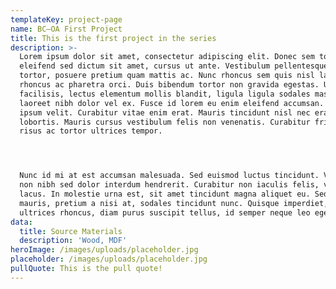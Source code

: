 ```yaml
---
templateKey: project-page
name: BC–OA First Project
title: This is the first project in the series
description: >-
  Lorem ipsum dolor sit amet, consectetur adipiscing elit. Donec sem tortor,
  eleifend sed dictum sit amet, cursus ut ante. Vestibulum pellentesque rhoncus
  tortor, posuere pretium quam mattis ac. Nunc rhoncus sem quis nisl lacinia
  rhoncus ac pharetra orci. Duis bibendum tortor non gravida egestas. Ut
  facilisis, lectus elementum mollis blandit, ligula ligula sodales massa, ac
  laoreet nibh dolor vel ex. Fusce id lorem eu enim eleifend accumsan. Donec ac
  ipsum velit. Curabitur vitae enim erat. Mauris tincidunt nisl nec erat euismod
  lobortis. Mauris cursus vestibulum felis non venenatis. Curabitur fringilla
  risus ac tortor ultrices tempor.




  Nunc id mi at est accumsan malesuada. Sed euismod luctus tincidunt. Vivamus
  non nibh sed dolor interdum hendrerit. Curabitur non iaculis felis, vel varius
  lacus. In molestie urna est, sit amet tincidunt magna aliquet eu. Sed metus
  mauris, pretium a nisi at, sodales tincidunt nunc. Quisque imperdiet, mi vel
  ultrices rhoncus, diam purus suscipit tellus, id semper neque leo eget velit.
data:
  title: Source Materials
  description: 'Wood, MDF'
heroImage: /images/uploads/placeholder.jpg
placeholder: /images/uploads/placeholder.jpg
pullQuote: This is the pull quote!
---
```


